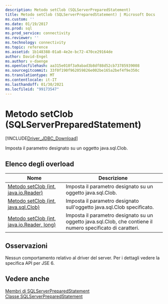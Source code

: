 ```yaml
---
description: Metodo setClob (SQLServerPreparedStatement)
title: Metodo setClob (SQLServerPreparedStatement) | Microsoft Docs
ms.custom: ''
ms.date: 01/19/2017
ms.prod: sql
ms.prod_service: connectivity
ms.reviewer: ''
ms.technology: connectivity
ms.topic: reference
ms.assetid: 1b148388-01a8-4e2e-bc72-470ce29164de
author: David-Engel
ms.author: v-daenge
ms.openlocfilehash: aa315e010f3a9abad3b8df88d52cb73785939008
ms.sourcegitcommit: 33f0f190f962059826e002be165a2bef4f9e350c
ms.translationtype: MT
ms.contentlocale: it-IT
ms.lasthandoff: 01/30/2021
ms.locfileid: "99173547"
---
```

# <a name="setclob-method-sqlserverpreparedstatement"></a>Metodo setClob (SQLServerPreparedStatement)
[!INCLUDE[Driver_JDBC_Download](../../../includes/driver_jdbc_download.md)]

  Imposta il parametro designato su un oggetto java.sql.Clob.  
  
## <a name="overload-list"></a>Elenco degli overload  
  
|Nome|Descrizione|  
|----------|-----------------|  
|[Metodo setClob &#40;int, java.io.Reader&#41;](../../../connect/jdbc/reference/setclob-method-int-java-io-reader.md)|Imposta il parametro designato su un oggetto java.sql.Clob.|  
|[Metodo setClob &#40;int, java.sql.Clob&#41;](../../../connect/jdbc/reference/setclob-method-int-java-sql-clob.md)|Imposta il parametro designato sull'oggetto java.sql.Clob specificato.|  
|[Metodo setClob &#40;int, java.io.Reader, long&#41;](../../../connect/jdbc/reference/setclob-method-int-java-io-reader-long.md)|Imposta il parametro designato su un oggetto java.sql.Clob, che contiene il numero specificato di caratteri.|  
  
## <a name="remarks"></a>Osservazioni  
 Nessun comportamento relativo al driver del server. Per i dettagli vedere la specifica API per JSE 6.  
  
## <a name="see-also"></a>Vedere anche  
 [Membri di SQLServerPreparedStatement](../../../connect/jdbc/reference/sqlserverpreparedstatement-members.md)   
 [Classe SQLServerPreparedStatement](../../../connect/jdbc/reference/sqlserverpreparedstatement-class.md)  
  
  
